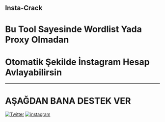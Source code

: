 ## Insta-Crack

# Bu Tool Sayesinde Wordlist Yada Proxy Olmadan
# Otomatik Şekilde İnstagram Hesap Avlayabilirsin

-----------------------------------------------------------------------------------------------------------------------------------------------------
 
# AŞAĞDAN BANA DESTEK VER #

[![Twitter](https://img.shields.io/twitter/follow/canpolatgkky?color=1DA1F2&logo=twitter&style=for-the-badge)](https://twitter.com/intent/follow?original_referer=https%3A%2F%2Fgithub.com%2Fcanpolatgkky&screen_name=canpolatgkky)
[![instagram](https://img.shields.io/badge/-Instagram-C13584?style=flat-quare&labelColor=C13584&logo=instagram&logoColor=white&https://instagram.com/canpolatgkky=https://instagram.com/canpolatgkky)](https://instagram.com/canpolatgkky) 

